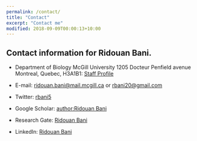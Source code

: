 ```yaml
---
permalink: /contact/
title: "Contact"
excerpt: "Contact me"
modified: 2018-09-09T00:00:13+10:00
---
```


Contact information for Ridouan Bani.
------

* Department of Biology
  McGill University
 1205 Docteur Penfield avenue
 Montreal, Quebec, H3A1B1: [Staff Profile](https://staffprofile.usq.edu.au/Profile/Adam-Sparks)

* E-mail: [ridouan.bani@mail.mcgill.ca](ridouan.bani@mail.mcgill.ca) or [rbani20@gmail.com](rbani20@gmail.com)

* Twitter: [rbani5](http://twitter.com/rbani5)
* Google Scholar: [author:Ridouan Bani](https://scholar.google.ca/citations?user=WColvYYAAAAJ&hl=en&oi=ao)
* Research Gate: [Ridouan Bani](https://www.researchgate.net/profile/Ridouan_Bani)
* LinkedIn: [Ridouan Bani](https://ca.linkedin.com/in/ridouan-bani-291a5664)
